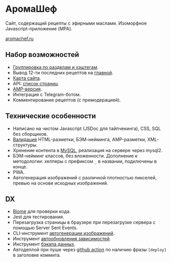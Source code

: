 # АромаШеф

Сайт, содержащий рецепты с эфирными маслами. Изоморфное Javascript-приложение (MPA).

[aromachef.ru](https://aromachef.ru)

## Набор возможностей

- [Группировка по разделам и хэштегам](https://aromachef.ru/structure).
- Вывод 12-ти последних рецептов на [главной](https://aromachef.ru).
- [Карта сайта](https://aromachef.ru/sitemap.xml).
- API: [список страниц](https://aromachef.ru/api/pages).
- [AMP-версия](https://aromachef.ru/amp).
- Интеграция с Telegram-ботом.
- Комментирование рецептов (с премодерацией).

## Технические особенности

- Написано на чистом Javascript (JSDoc для тайпчекинга), CSS, SQL без сборщиков.
- [Валидация](test/validate.spec.js) HTML-разметки, БЭМ-нейминга, AMP-разметки, XML-структуры.
- Хренение контента в [MySQL](tools/ddl.sql), реализация на сервере через mysql2.
- БЭМ-нейминг классов, без вложенности. Дополнение к методологии: хелперы с префиксом `_` в названии, подключены в конце.
- PWA.
- Автогенерация изображений с различной плотностью пикселей, превью на основе исходных изображений.

## DX

- [Biome](https://biomejs.dev/) для проверки кода.
- Jest для тестирования.
- Перезагрузка страницы в браузере при перезагрузке сервера с помощью Server Sent Events.
- CLI-инструмент [автогенерации изображений](tools/images.js).
- Инструмент [aвтообновления зависимостей](tools/upgrade.js).
- Инструмент [бэкапа данных](tools/dump.js).
- Автодеплой при пуше через [github action](.github/workflows/ci.yml) по наличию фразы `[deploy]` в заголовке коммита.
